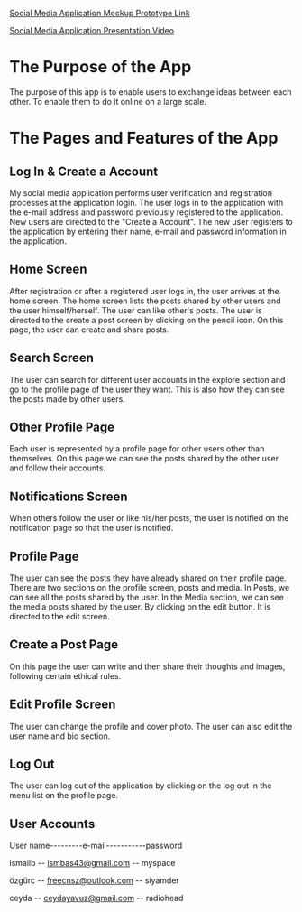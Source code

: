 [Social Media Application Mockup Prototype Link](https://www.figma.com/proto/LwaiBusGVs0kNv8rmQC9YR/Mobile-Term-Project-Intermediate-Version?type=design&node-id=12-392&scaling=scale-down&page-id=0%3A1&starting-point-node-id=12%3A392)

[Social Media Application Presentation Video](https://youtu.be/2j63Y9_nfto)

# The Purpose of the App
The purpose of this app is to enable users to exchange ideas between each other. 
To enable them to do it online on a large scale.

# The Pages and Features of the App

## Log In & Create a Account
My social media application performs user verification and registration processes at the application login. The user logs in to the application with the e-mail address and password previously registered to the application. New users are directed to the "Create a Account". The new user registers to the application by entering their name, e-mail and password information in the application. 

## Home Screen
After registration or after a registered user logs in, the user arrives at the home screen. The home screen lists the posts shared by other users and the user himself/herself. The user can like other's posts. The user is directed to the create a post screen by clicking on the pencil icon. On this page, the user can create and share posts.

## Search Screen
The user can search for different user accounts in the explore section and go to the profile page of the user they want. This is also how they can see the posts made by other users.

## Other Profile Page
Each user is represented by a profile page for other users other than themselves. On this page we can see the posts shared by the other user and follow their accounts.

## Notifications Screen
When others follow the user or like his/her posts, the user is notified on the notification page so that the user is notified.

## Profile Page
The user can see the posts they have already shared on their profile page. There are two sections on the profile screen, posts and media. In Posts, we can see all the posts shared by the user. In the Media section, we can see the media posts shared by the user. By clicking on the edit button. It is directed to the edit screen.

## Create a Post Page
On this page the user can write and then share their thoughts and images, following certain ethical rules.

## Edit Profile Screen
The user can change the profile and cover photo. The user can also edit the user name and bio section.

## Log Out
The user can log out of the application by clicking on the log out in the menu list on the profile page.

## User Accounts
User name---------e-mail-----------password

ismailb -- ismbas43@gmail.com   -- myspace

özgürc  -- freecnsz@outlook.com -- siyamder

ceyda   -- ceydayavuz@gmail.com -- radiohead

